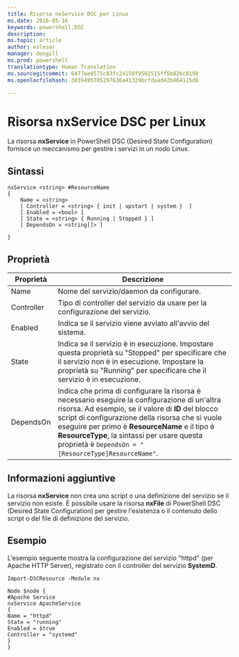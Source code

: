 ```yaml
---
title: Risorsa nxService DSC per Linux
ms.date: 2016-05-16
keywords: powershell,DSC
description: 
ms.topic: article
author: eslesar
manager: dongill
ms.prod: powershell
translationtype: Human Translation
ms.sourcegitcommit: 6477ae8575c83fc24150f9502515ff5b82bc8198
ms.openlocfilehash: 3835495705297616a41329bcfdaad42b464115d8

---
```


# Risorsa nxService DSC per Linux

La risorsa **nxService** in PowerShell DSC (Desired State Configuration) fornisce un meccanismo per gestire i servizi in un nodo Linux.

## Sintassi

```
nxService <string> #ResourceName
{
    Name = <string>
    [ Controller = <string> { init | upstart | system }  ]
    [ Enabled = <bool> ]
    [ State = <string> { Running | Stopped } ]
    [ DependsOn = <string[]> ]

}
```

## Proprietà
|  Proprietà |  Descrizione | 
|---|---|
| Name| Nome del servizio/daemon da configurare.| 
| Controller| Tipo di controller del servizio da usare per la configurazione del servizio.| 
| Enabled| Indica se il servizio viene avviato all'avvio del sistema.| 
| State| Indica se il servizio è in esecuzione. Impostare questa proprietà su "Stopped" per specificare che il servizio non è in esecuzione. Impostare la proprietà su "Running" per specificare che il servizio è in esecuzione.| 
| DependsOn | Indica che prima di configurare la risorsa è necessario eseguire la configurazione di un'altra risorsa. Ad esempio, se il valore di **ID** del blocco script di configurazione della risorsa che si vuole eseguire per primo è **ResourceName** e il tipo è **ResourceType**, la sintassi per usare questa proprietà è `DependsOn = "[ResourceType]ResourceName"`.| 


## Informazioni aggiuntive

La risorsa **nxService** non crea uno script o una definizione del servizio se il servizio non esiste. È possibile usare la risorsa **nxFile** di PowerShell DSC (Desired State Configuration) per gestire l'esistenza o il contenuto dello script o del file di definizione del servizio.

## Esempio

L'esempio seguente mostra la configurazione del servizio "httpd" (per Apache HTTP Server), registrato con il controller del servizio **SystemD**.

```
Import-DSCResource -Module nx 

Node $node {
#Apache Service
nxService ApacheService 
{
Name = "httpd"
State = "running"
Enabled = $true
Controller = "systemd"
}
}
```




<!--HONumber=Aug16_HO3-->


